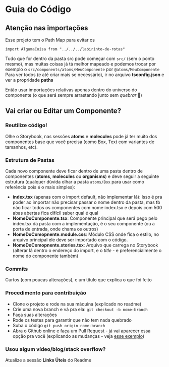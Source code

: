 # Guia do Código

## Atenção nas importações

Esse projeto tem o Path Map para evitar os

`import AlgumaCoisa from "../../../labirinto-de-rotas"`

Tudo que for dentro da pasta src pode começar com `src/` (sem o ponto mesmo), mas muitas coisas já tá melhor mapeado e podemos trocar por exemplo o `src/components/atoms/MeuComponente` por `@atoms/MeuComponente`
Para ver todos (e até criar mais se necessário), ir no arquivo **tsconfig.json** e ver a propridade **paths**

Então usar importações relativas apenas dentro do universo do componente (o que será sempre arrastando junto sem _quebrar_ 🥰)

## Vai criar ou Editar um Componente?

### Reutilize código!

Olhe o Storybook, nas sessões **atoms** e **molecules** pode já ter muito dos componentes base que você precisa (como Box, Text com variantes de tamanhos, etc).

### Estrutura de Pastas

Cada novo componente deve ficar dentro de uma pasta dentro de componentes (**atoms**, **molecules** ou **organisms**) e deve seguir a seguinte estrutura (qualquer dúvida olhar a pasta `atoms/Box` para usar como referência pois é o mais simples):

- **index.tsx** (apenas com o import default, não implementar lá): Isso é pra poder ao importar não precisar passar o nome dentro da pasta, mas tb não ficar todos os componentes com nome index.tsx e depois com 500 abas abertas fica difícil saber qual é qual
- **NomeDoComponente.tsx**: Componente principal que será pego pelo index.tsx da pasta com a implementação, é o seu componente (ou a porta de entrada, onde chama os outros)
- **NomeDoComopnente.module.css**: Módulo CSS onde fica o estilo, no arquivo principal ele deve ser importado com o código.
- **NomeDoComopnente.stories.tsx**: Arquivo que carrega no Storybook (alterar lá dentro o endereço do import, e o _title_ - e preferencialmente o nome do componente também)

### Commits

Curtos (com poucas alterações), e um título que explica o que foi feito

### Procedimento para contribuição

- Clone o projeto e rode na sua máquina (explicado no readme)
- Crie uma nova branch e vá pra ela: `git checkout -b nome-branch`
- Faça suas alterações
- Rode os testes para garantir que não tem nada quebrado
- Suba o código `git push origin nome-branch`
- Abra o Github online e faça um Pull Request - já vai aparecer essa opção pra você (explicando as mudanças - veja [esse exemplo](https://github.com/PedroMarianoAlmeida/baby-dev-open-source/pull/3))

### Usou algum vídeo/blog/stack overflow?

Atualize a sessão **Links Úteis** do Readme
